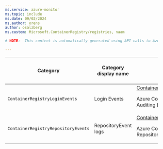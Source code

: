 ```yaml
---
ms.service: azure-monitor
ms.topic: include
ms.date: 09/02/2024
ms.author: orens
author: osalzberg
ms.custom: Microsoft.ContainerRegistry/registries, naam

# NOTE:  This content is automatically generated using API calls to Azure. Any edits made on these files will be overwritten in the next run of the script. 

---
```

  
  
|Category|Category display name| Log table| [Supports basic log plan](/azure/azure-monitor/logs/basic-logs-configure?tabs=portal-1#compare-the-basic-and-analytics-log-data-plans)|[Supports ingestion-time transformation](/azure/azure-monitor/essentials/data-collection-transformations)| Example queries |Costs to export|
|---|---|---|---|---|---|---|
|`ContainerRegistryLoginEvents` |Login Events |[ContainerRegistryLoginEvents](/azure/azure-monitor/reference/tables/containerregistryloginevents)<p>Azure Container Registry Login Auditing Logs|No|Yes|[Queries](/azure/azure-monitor/reference/queries/containerregistryloginevents)|No |
|`ContainerRegistryRepositoryEvents` |RepositoryEvent logs |[ContainerRegistryRepositoryEvents](/azure/azure-monitor/reference/tables/containerregistryrepositoryevents)<p>Azure Container Registry Repository Auditing Logs|No|Yes|[Queries](/azure/azure-monitor/reference/queries/containerregistryrepositoryevents)|No |